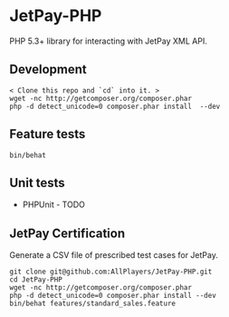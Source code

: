 # JetPay-PHP

PHP 5.3+ library for interacting with JetPay XML API.

## Development

    < Clone this repo and `cd` into it. >
    wget -nc http://getcomposer.org/composer.phar
    php -d detect_unicode=0 composer.phar install  --dev

## Feature tests

    bin/behat

## Unit tests

 - PHPUnit - TODO

## JetPay Certification
Generate a CSV file of prescribed test cases for JetPay.

    git clone git@github.com:AllPlayers/JetPay-PHP.git
    cd JetPay-PHP
    wget -nc http://getcomposer.org/composer.phar
    php -d detect_unicode=0 composer.phar install --dev
    bin/behat features/standard_sales.feature
